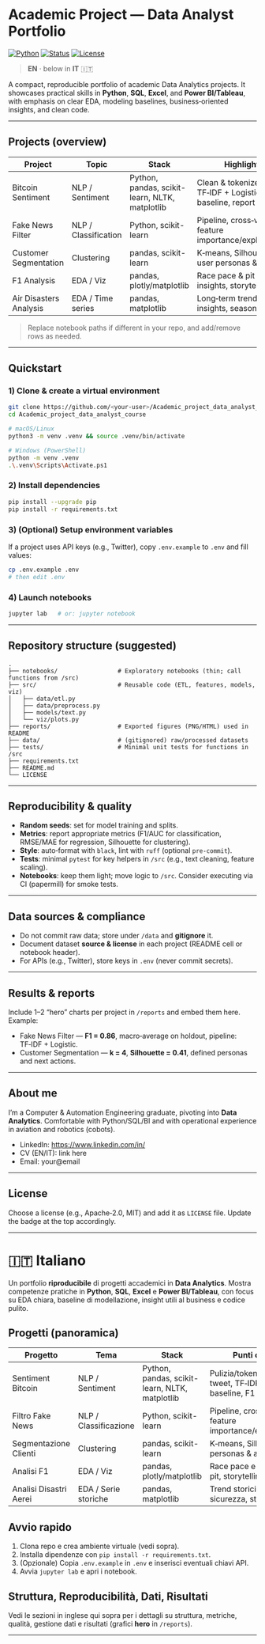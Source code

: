 
# Academic Project — Data Analyst Portfolio

[![Python](https://img.shields.io/badge/Python-3.10%2B-informational)]()
[![Status](https://img.shields.io/badge/Reproducible-Yes-brightgreen)]()
[![License](https://img.shields.io/badge/License-Choose-blue)]()

> **EN** · below in **IT** 🇮🇹

A compact, reproducible portfolio of academic Data Analytics projects. It showcases practical skills in **Python**, **SQL**, **Excel**, and **Power BI/Tableau**, with emphasis on clear EDA, modeling baselines, business‑oriented insights, and clean code.

---

## Projects (overview)

| Project | Topic | Stack | Highlights | Notebook |
|---|---|---|---|---|
| Bitcoin Sentiment | NLP / Sentiment | Python, pandas, scikit-learn, NLTK, matplotlib | Clean & tokenize tweets, TF‑IDF + Logistic baseline, report F1 | `notebooks/bitcoin_sentiment.ipynb` |
| Fake News Filter | NLP / Classification | Python, scikit-learn | Pipeline, cross‑val, feature importance/explainability | `notebooks/filtro_fake_news.ipynb` |
| Customer Segmentation | Clustering | pandas, scikit-learn | K‑means, Silhouette, user personas & actions | `notebooks/segmentazione_clienti.ipynb` |
| F1 Analysis | EDA / Viz | pandas, plotly/matplotlib | Race pace & pit strategy insights, storytelling | `notebooks/progetto_analisi_f1.ipynb` |
| Air Disasters Analysis | EDA / Time series | pandas, matplotlib | Long‑term trends, safety insights, seasonality | `notebooks/analisi_disastri_aerei.ipynb` |

> Replace notebook paths if different in your repo, and add/remove rows as needed.

---

## Quickstart

### 1) Clone & create a virtual environment
```bash
git clone https://github.com/<your-user>/Academic_project_data_analyst_course.git
cd Academic_project_data_analyst_course

# macOS/Linux
python3 -m venv .venv && source .venv/bin/activate

# Windows (PowerShell)
python -m venv .venv
.\.venv\Scripts\Activate.ps1
```

### 2) Install dependencies
```bash
pip install --upgrade pip
pip install -r requirements.txt
```

### 3) (Optional) Setup environment variables
If a project uses API keys (e.g., Twitter), copy `.env.example` to `.env` and fill values:
```bash
cp .env.example .env
# then edit .env
```

### 4) Launch notebooks
```bash
jupyter lab   # or: jupyter notebook
```

---

## Repository structure (suggested)
```
.
├── notebooks/                 # Exploratory notebooks (thin; call functions from /src)
├── src/                       # Reusable code (ETL, features, models, viz)
│   ├── data/etl.py
│   ├── data/preprocess.py
│   ├── models/text.py
│   └── viz/plots.py
├── reports/                   # Exported figures (PNG/HTML) used in README
├── data/                      # (gitignored) raw/processed datasets
├── tests/                     # Minimal unit tests for functions in /src
├── requirements.txt
├── README.md
└── LICENSE
```

---

## Reproducibility & quality

- **Random seeds**: set for model training and splits.
- **Metrics**: report appropriate metrics (F1/AUC for classification, RMSE/MAE for regression, Silhouette for clustering).
- **Style**: auto‑format with `black`, lint with `ruff` (optional `pre-commit`).
- **Tests**: minimal `pytest` for key helpers in `/src` (e.g., text cleaning, feature scaling).
- **Notebooks**: keep them light; move logic to `/src`. Consider executing via CI (papermill) for smoke tests.

---

## Data sources & compliance

- Do not commit raw data; store under `/data` and **gitignore** it.
- Document dataset **source & license** in each project (README cell or notebook header).
- For APIs (e.g., Twitter), store keys in `.env` (never commit secrets).

---

## Results & reports

Include 1–2 “hero” charts per project in `/reports` and embed them here. Example:

- Fake News Filter — **F1 = 0.86**, macro‑average on holdout, pipeline: TF‑IDF + Logistic.
- Customer Segmentation — **k = 4**, **Silhouette = 0.41**, defined personas and next actions.

---

## About me

I’m a Computer & Automation Engineering graduate, pivoting into **Data Analytics**. Comfortable with Python/SQL/BI and with operational experience in aviation and robotics (cobots).
- LinkedIn: https://www.linkedin.com/in/<your-link>
- CV (EN/IT): link here
- Email: your@email

---

## License

Choose a license (e.g., Apache‑2.0, MIT) and add it as `LICENSE` file. Update the badge at the top accordingly.

---

# 🇮🇹 Italiano

Un portfolio **riproducibile** di progetti accademici in **Data Analytics**. Mostra competenze pratiche in **Python**, **SQL**, **Excel** e **Power BI/Tableau**, con focus su EDA chiara, baseline di modellazione, insight utili al business e codice pulito.

## Progetti (panoramica)

| Progetto | Tema | Stack | Punti chiave | Notebook |
|---|---|---|---|---|
| Sentiment Bitcoin | NLP / Sentiment | Python, pandas, scikit-learn, NLTK, matplotlib | Pulizia/tokenizzazione tweet, TF‑IDF + Logistic baseline, F1 | `notebooks/bitcoin_sentiment.ipynb` |
| Filtro Fake News | NLP / Classificazione | Python, scikit-learn | Pipeline, cross‑val, feature importance/explainability | `notebooks/filtro_fake_news.ipynb` |
| Segmentazione Clienti | Clustering | pandas, scikit-learn | K‑means, Silhouette, personas & azioni | `notebooks/segmentazione_clienti.ipynb` |
| Analisi F1 | EDA / Viz | pandas, plotly/matplotlib | Race pace e strategie pit, storytelling | `notebooks/progetto_analisi_f1.ipynb` |
| Analisi Disastri Aerei | EDA / Serie storiche | pandas, matplotlib | Trend storici, insight sicurezza, stagionalità | `notebooks/analisi_disastri_aerei.ipynb` |

## Avvio rapido

1. Clona repo e crea ambiente virtuale (vedi sopra).
2. Installa dipendenze con `pip install -r requirements.txt`.
3. (Opzionale) Copia `.env.example` in `.env` e inserisci eventuali chiavi API.
4. Avvia `jupyter lab` e apri i notebook.

## Struttura, Reproducibilità, Dati, Risultati

Vedi le sezioni in inglese qui sopra per i dettagli su struttura, metriche, qualità, gestione dati e risultati (grafici **hero** in `/reports`).

---


